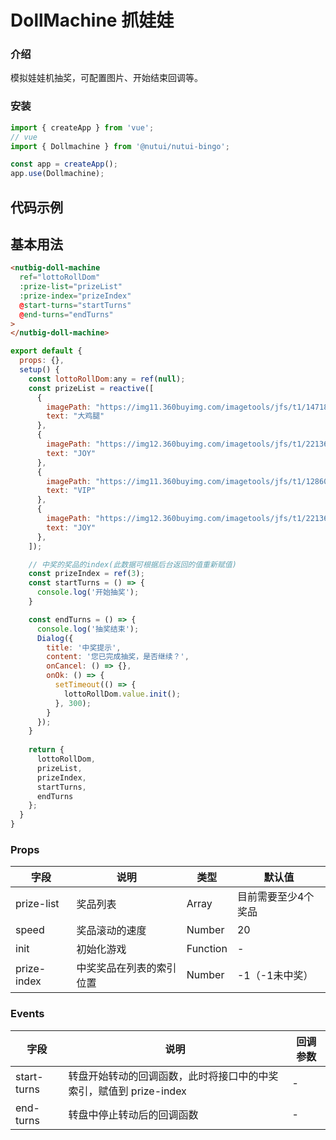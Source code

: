 # DollMachine 抓娃娃

### 介绍

模拟娃娃机抽奖，可配置图片、开始结束回调等。

### 安装
``` javascript
import { createApp } from 'vue';
// vue
import { Dollmachine } from '@nutui/nutui-bingo';

const app = createApp();
app.use(Dollmachine);
```

## 代码示例
## 基本用法

```html
<nutbig-doll-machine
  ref="lottoRollDom"
  :prize-list="prizeList"
  :prize-index="prizeIndex"
  @start-turns="startTurns"
  @end-turns="endTurns"
>
</nutbig-doll-machine>
```

```javascript
export default {
  props: {},
  setup() {
    const lottoRollDom:any = ref(null);
    const prizeList = reactive([
      {
        imagePath: "https://img11.360buyimg.com/imagetools/jfs/t1/147182/12/2440/6194/5f06cde6Ead240fe8/31082e30a182a5ce.png",
        text: "大鸡腿"
      },
      {
        imagePath: "https://img12.360buyimg.com/imagetools/jfs/t1/221361/4/7410/16458/61c9261eE45802396/27b64caa9e7c9bac.png",
        text: "JOY"
      },
      { 
        imagePath: "https://img11.360buyimg.com/imagetools/jfs/t1/128607/26/6643/6790/5f06cd27E9b5e15f7/7509bc7ce2da66b8.png",
        text: "VIP"
      },
      {
        imagePath: "https://img12.360buyimg.com/imagetools/jfs/t1/221361/4/7410/16458/61c9261eE45802396/27b64caa9e7c9bac.png",
        text: "JOY"
      },
    ]);

    // 中奖的奖品的index(此数据可根据后台返回的值重新赋值)
    const prizeIndex = ref(3); 
    const startTurns = () => {
      console.log('开始抽奖');
    }

    const endTurns = () => {
      console.log('抽奖结束');
      Dialog({
        title: '中奖提示',
        content: '您已完成抽奖，是否继续？',
        onCancel: () => {},
        onOk: () => {
          setTimeout(() => {
            lottoRollDom.value.init();
          }, 300);
        }
      });
    }
   
    return {
      lottoRollDom,
      prizeList,
      prizeIndex,
      startTurns,
      endTurns
    };
  }
}
```


### Props

| 字段 | 说明 | 类型 | 默认值
|----- | ----- | ----- | ----- 
| prize-list | 奖品列表 | Array | 目前需要至少4个奖品
| speed | 奖品滚动的速度 | Number | 20
| init | 初始化游戏 | Function | -
| prize-index | 中奖奖品在列表的索引位置 | Number | -1（-1未中奖）

### Events

| 字段 | 说明 | 回调参数
|----- | ----- | -----
| start-turns | 转盘开始转动的回调函数，此时将接口中的中奖索引，赋值到 prize-index| - 
| end-turns | 转盘中停止转动后的回调函数 | - 

